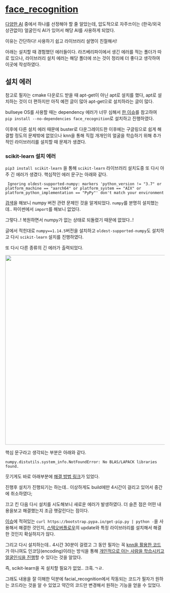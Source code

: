 # [face_recognition](https://github.com/ageitgey/face_recognition)

[다양한 AI](https://zephyrnet.com/ko/%EC%8B%A4%EC%8B%9C%EA%B0%84-%EC%96%BC%EA%B5%B4-%EC%9D%B8%EC%8B%9D%EC%9D%84%EC%9C%84%ED%95%9C-6-%EA%B0%80%EC%A7%80-%EC%B5%9C%EA%B3%A0%EC%9D%98-%EC%98%A4%ED%94%88-%EC%86%8C%EC%8A%A4-%ED%94%84%EB%A1%9C%EC%A0%9D%ED%8A%B8/) 중에서 하나를 선정해야 할 줄 알았는데, 압도적으로 자주쓰이는 (한국/외국 상관없이) 얼굴인식 AI가 있어서 해당 AI를 사용하게 되었다.

이유는 간단하다! 사용하기 쉽고 라이브러리 설명이 친절해서!

아래는 설치할 때 경험했던 에러들이다. 라즈베리파이에서 생긴 에러를 적는 폴더가 따로 있으나, 라이브러리 설치 에러는 해당 폴더에 쓰는 것이 정리에 더 좋다고 생각하여 이곳에 작성하였다.

## 설치 에러

참고로 필자는 cmake 다운로드 받을 때 apt-get이 아닌 apt로 설치를 했다, apt로 설치하는 것이 더 편하지만 아직 예전 글이 많아 apt-get으로 설치하라는 글이 많다.

bullseye OS를 사용할 때는 dependency 에러가 너무 심해서 [한 이슈](https://github.com/ageitgey/face_recognition/issues/764)를 참고하여 `pip install --no-dependencies face_recognition`로 설치하고 진행하였다.

이후에 다른 설치 에러 때문에 buster로 다운그레이드한 이후에는 구글링으로 쉽게 해결할 정도의 문제밖에 없었으나 knn을 통해 직접 개개인의 얼굴을 학습하기 위해 추가적인 라이브러리를 설치할 때 문제가 생겼다.

### scikit-learn 설치 에러

`pip3 install scikit-learn` 을 통해 `scikit-learn` 라이브러리 설치도중 또 다시 아주 긴 에러가 생겼다. 핵심적인 에러 문구는 아래와 같다.

```
 Ignoring oldest-supported-numpy: markers 'python_version != "3.7" or platform_machine == "aarch64" or platform_system == "AIX" or platform_python_implementation == "PyPy"' don't match your environment
```

[검색](https://github.com/scipy/oldest-supported-numpy/issues/21)을 해보니 numpy 버전 관련 문제인 것을 알게되었다. `numpy`를 분명히 설치했는데.. 파이썬에서 `import`를 해보니 없었다.

그렇다..! 복원하면서 numpy가 없는 상태로 되돌렸기 때문에 없었다..!

글에서 적힌대로 `numpy==1.14.5`버전을 설치하고 `oldest-supported-numpy`도 설치하고 다시 `scikit-learn` 설치를 진행하였다.

또 다시 다른 종류의 긴 에러가 출력되었다.

<img src="https://user-images.githubusercontent.com/19484971/183807370-fcdd0a67-623d-4146-9a08-49c7d47696ad.png" width=600>

핵심 문구라고 생각되는 부분은 아래와 같다.

```
numpy.distutils.system_info.NotFoundError: No BLAS/LAPACK libraries found.
```

웃기게도 바로 아래부분에 [해결 방법 링크](https://docs.scipy.org/doc/scipy/reference/building/index.html)가 있었다.

진행후 설치가 진행되기는 하는데.. 이상하게도 build에만 4시간이 걸리고 있어서 중간에 취소하였다;

끄고 킨 다음 다시 설치를 시도해보니 새로운 에러가 발생하였다. 더 슬픈 점은 어떤 내용을보고 해결했는지 조금 햇갈린다는 점이다.

[이슈](https://github.com/ansible-community/molecule/issues/1966)에 적혀있는 `curl https://bootstrap.pypa.io/get-pip.py | python -`을 사용해서 해결한 것인지, [스택오버플로우](https://stackoverflow.com/questions/38865708/how-can-i-run-python-scikit-learn-on-raspberry-pi)의 update와 특정 라이브러리를 설치해서 해결한 것인지 확실하지가 않다.

그리고 다시 설치하는데.. 4시간 30분이 걸렸고 그 동안 필자는 꼭 [knn을 활용한 코드](https://github.com/ageitgey/face_recognition/blob/master/examples/face_recognition_knn.py)가 아니여도 인코딩(encoding)이라는 방식을 통해 [개인적으로 아는 사람을 학습시키고 얼굴인식을 진행](https://github.com/ageitgey/face_recognition/blob/master/examples/recognize_faces_in_pictures.py)할 수 있다는 것을 알았다.

즉, scikit-learn을 꼭 설치할 필요가 없었.. 크흑.ㄱㄹ.

그래도 내용을 잘 이해한 덕분에 facial_recognition에서 작동되는 코드가 필자가 원하는 코드라는 것을 알 수 있었고 약간의 코드만 변경해서 원하는 기능을 얻을 수 있었다.